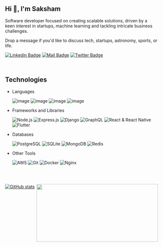 ## Hi 👋, I'm Saksham
Software developer focused on creating scalable solutions, driven by a keen interest in startups, machine learning and tackling intricate business challenges.  

Drop a message if you'd like to discuss tech, startups, astronomy, sports, or life.

[![Linkedin Badge](https://img.shields.io/badge/-Saksham%20Sharma-0072b1?style=flat&labelColor=0072b1&logo=linkedin&logoColor=white)](https://www.linkedin.com/in/sakshamsharma630/)
[![Mail Badge](https://img.shields.io/badge/-sakshamsharma630-ea4335?style=flat&labelColor=ea4335&logo=gmail&logoColor=white)](mailto:sakshamsharma630@gmail.com)
[![Twitter Badge](https://img.shields.io/badge/-@sakkshm__-1D9bf0?style=flat&labelColor=1D9bf0&logo=twitter&logoColor=white)](https://twitter.com/sakkshm_)

<br>

## Technologies
* Languages

  ![image](https://img.shields.io/badge/JavaScript-f0db4f.svg?style=for-the-badge&logo=javascript&logoColor=black)
  ![image](https://img.shields.io/badge/TypeScript-007acc.svg?style=for-the-badge&logo=typescript&logoColor=white)
  ![image](https://img.shields.io/badge/Python-ffde57?style=for-the-badge&logo=python&logoColor=black)
  ![image](https://img.shields.io/badge/C%2B%2B-044f88?style=for-the-badge&logo=c%2B%2B&logoColor=white)


* Frameworks and Libraries

  ![Node.js](https://img.shields.io/badge/Node.js-43853d?style=for-the-badge&logo=node.js&logoColor=white)
  ![Express.js](https://img.shields.io/badge/Express.js-000000?style=for-the-badge&logo=express&logoColor=white)
  ![Django](https://img.shields.io/badge/Django-092E20?style=for-the-badge&logo=django&logoColor=white)
  ![GraphQL](https://img.shields.io/badge/-GraphQL-E10098?style=for-the-badge&logo=graphql&logoColor=white)
  ![React & React Native](https://img.shields.io/badge/React_&_React_Native-61DAFB?style=for-the-badge&logo=react&logoColor=white)
  ![Flutter](https://img.shields.io/badge/Flutter-02569B?style=for-the-badge&logo=flutter&logoColor=white) 
  

* Databases

  ![PostgreSQL](https://img.shields.io/badge/PostgreSQL-336791?style=for-the-badge&logo=postgresql&logoColor=white)
  ![SQLite](https://img.shields.io/badge/SQLite-003B57?style=for-the-badge&logo=sqlite&logoColor=white)
  ![MongoDB](https://img.shields.io/badge/MongoDB-47A248?style=for-the-badge&logo=mongodb&logoColor=white)
  ![Redis](https://img.shields.io/badge/Redis-DC382D?style=for-the-badge&logo=redis&logoColor=white)


* Other Tools

  ![AWS](https://img.shields.io/badge/AWS-232F3E?style=for-the-badge&logo=amazon-aws&logoColor=white)
  ![Git](https://img.shields.io/badge/Git-F05032?style=for-the-badge&logo=git&logoColor=white)
  ![Docker](https://img.shields.io/badge/Docker-2496ED?style=for-the-badge&logo=docker&logoColor=white)
  ![Nginx](https://img.shields.io/badge/Nginx-269539?style=for-the-badge&logo=nginx&logoColor=white)

<br>
<br>

[![GitHub stats](https://github-readme-stats.vercel.app/api?username=sakkshm26&show_icons=true&theme=dark)](https://github.com/anuraghazra/github-readme-stats)
<img align="right" height="190" width="400" src="https://media.giphy.com/media/oYQ9HRm5Mo7VXeMNVR/giphy.gif">
